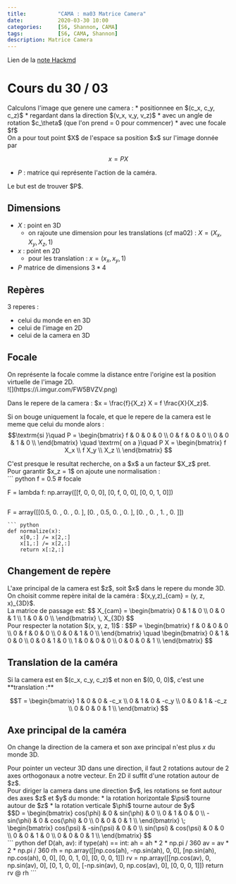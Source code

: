 ```yaml
---
title:          "CAMA : ma03 Matrice Camera"
date:           2020-03-30 10:00
categories:     [S6, Shannon, CAMA]
tags:           [S6, CAMA, Shannon]
description: Matrice Camera
---
```

Lien de la [note Hackmd](https://hackmd.io/@lemasymasa/rJDGOYDhL)
# Cours du 30 / 03

<div class="alert alert-info" role="alert" markdown="1">
Calculons l'image que genere une camera :
* positionnee en $(c_x, c_y, c_z)$
* regardant dans la direction $(v_x, v_y, v_z)$
* avec un angle de rotation  $c_\theta$ (que l'on prend = 0 pour commencer)
* avec une focale $f$
</div>

<div class="alert alert-danger" role="alert" markdown="1">
On a pour tout point $X$ de l'espace sa position $x$ sur l'image donnée par 

$$
x = P X
$$

* $P$ : matrice qui représente l'action de la caméra.
</div>
Le but est de trouver $P$.

## Dimensions

* $X$ : point en 3D
    * on rajoute une dimension pour les translations (cf ma02) : $X = (X_x, X_y, X_z, 1)$
* $x$ : point en 2D
    * pour les translation : $x = (x_x, x_y, 1)$
* $P$ matrice de dimensions $3*4$

## Repères
3 reperes : 
* celui du monde en en 3D
* celui de l'image en 2D
* celui de la camera en 3D

## Focale
<div class="alert alert-danger" role="alert" markdown="1">
On représente la focale comme la distance entre l'origine est la position virtuelle de l'image 2D.
</div>
![](https://i.imgur.com/FW5BVZV.png)

Dans le repere de la camera : $x = \frac{f}{X_z} X = f \frac{X}{X_z}$. 

Si on bouge uniquement la focale, et que le repere de la camera est le meme que celui du monde alors : 
$$\textrm{si }\quad P = 
\begin{bmatrix}
f & 0 & 0 & 0 \\
0 & f & 0 & 0 \\
0 & 0 & 1 & 0 \\
\end{bmatrix}
\quad \textrm{ on a }\quad
P X = 
\begin{bmatrix}
f X_x \\
f X_y \\
X_z \\
\end{bmatrix}
$$
<div class="alert alert-warning" role="alert" markdown="1">
C'est presque le resultat recherche, on a $x$ a un facteur $X_z$ pret.
</div>
<div class="alert alert-success" role="alert">
Pour garantir $x_z = 1$ on ajoute une normalisation : 
</div>
``` python
f = 0.5 # focale

F = lambda f: np.array([[f, 0, 0, 0], [0, f, 0, 0], [0, 0, 1, 0]])
```
```
F = array([[0.5, 0. , 0. , 0. ],
       [0. , 0.5, 0. , 0. ],
       [0. , 0. , 1. , 0. ]])
```
``` python
def normalize(x):
    x[0,:] /= x[2,:]
    x[1,:] /= x[2,:]
    return x[:2,:]
```

## Changement de repère
<div class="alert alert-danger" role="alert" markdown="1">
L'axe principal de la camera est $z$, soit $x$ dans le repere du monde 3D. On choisit comme repère inital de la caméra : $(x,y,z)_{cam} = (y, z, x)_{3D}$.
</div>
<div class="alert alert-info" role="alert" markdown="1">
La matrice de passage est:
$$ X_{cam} = 
\begin{bmatrix}
0 & 1 & 0 \\
0 & 0 & 1 \\
1 & 0 & 0 \\
\end{bmatrix}
\, X_{3D}
$$
</div>
Pour respecter la notation $(x, y, z, 1)$ : 
$$P = 
\begin{bmatrix}
f & 0 & 0 & 0 \\
0 & f & 0 & 0 \\
0 & 0 & 1 & 0 \\
\end{bmatrix}
\quad
\begin{bmatrix}
0 & 1 & 0 & 0 \\
0 & 0 & 1 & 0 \\
1 & 0 & 0 & 0 \\
0 & 0 & 0 & 1 \\
\end{bmatrix}
$$

## Translation de la caméra
<div class="alert alert-info" role="alert" markdown="1">
Si la camera est en $(c_x, c_y, c_z)$ et non en $(0, 0, 0)$, c'est une **translation :**

$$T = 
\begin{bmatrix}
1 & 0 & 0 & -c_x \\
0 & 1 & 0 & -c_y \\
0 & 0 & 1 & -c_z \\
0 & 0 & 0 & 1 \\
\end{bmatrix}
$$
</div>

## Axe principal de la caméra
On change la direction de la camera et son axe principal n'est plus $x$ du monde 3D.
<div class="alert alert-danger" role="alert" markdown="1">
Pour pointer un vecteur 3D dans une direction, il faut 2 rotations autour de 2 axes orthogonaux a notre vecteur. En 2D il suffit d'une rotation autour de $z$.
</div>
Pour diriger la camera dans une direction $v$, les rotations se font autour des axes $z$ et $y$ du monde: 
* la rotation horizontale $\psi$ tourne autour de $z$
* la rotation verticale $\phi$ tourne autour de $y$

<div class="alert alert-info" role="alert" markdown="1">
$$D = 
\begin{bmatrix}
cos(\phi) & 0 & sin(\phi) & 0 \\
0 & 1 & 0 & 0 \\
-sin(\phi) & 0 & cos(\phi) & 0 \\
0 & 0 & 0 & 1 \\
\end{bmatrix}
\;
\begin{bmatrix}
cos(\psi) & -sin(\psi) & 0 &  0 \\
sin(\psi) & cos(\psi) & 0 & 0 \\
0 & 0 & 1 & 0 \\
0 & 0 & 0 & 1 \\
\end{bmatrix}
$$
</div>
``` python
def D(ah, av):
    if type(ah) == int:
        ah = ah * 2 * np.pi / 360
        av = av * 2 * np.pi / 360
    rh = np.array([[np.cos(ah), -np.sin(ah), 0, 0], [np.sin(ah), np.cos(ah), 0, 0], [0, 0, 1, 0], [0, 0, 0, 1]])
    rv = np.array([[np.cos(av), 0, np.sin(av), 0], [0, 1, 0, 0], [-np.sin(av), 0, np.cos(av), 0], [0, 0, 0, 1]])
    return rv @ rh
```